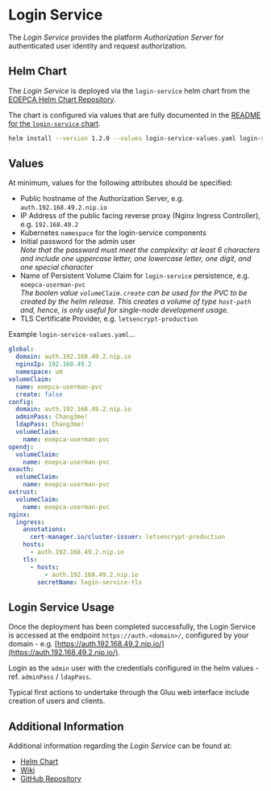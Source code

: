 # Login Service

The _Login Service_ provides the platform _Authorization Server_ for authenticated user identity and request authorization.

## Helm Chart

The _Login Service_ is deployed via the `login-service` helm chart from the [EOEPCA Helm Chart Repository](https://eoepca.github.io/helm-charts).

The chart is configured via values that are fully documented in the [README for the `login-service` chart](https://github.com/EOEPCA/helm-charts/tree/main/charts/login-service#readme).

```bash
helm install --version 1.2.0 --values login-service-values.yaml login-service eoepca/login-service
```

## Values

At minimum, values for the following attributes should be specified:

* Public hostname of the Authorization Server, e.g. `auth.192.168.49.2.nip.io`
* IP Address of the public facing reverse proxy (Nginx Ingress Controller), e.g. `192.168.49.2`
* Kubernetes `namespace` for the login-service components
* Initial password for the admin user<br>
  _Note that the password must meet the complexity: at least 6 characters and include one uppercase letter, one lowercase letter, one digit, and one special character_
* Name of Persistent Volume Claim for `login-service` persistence, e.g. `eoepca-userman-pvc`<br>
  _The boolen value `volumeClaim.create` can be used for the PVC to be created by the helm release. This creates a volume of type `host-path` and, hence, is only useful for single-node development usage._
* TLS Certificate Provider, e.g. `letsencrypt-production`

Example `login-service-values.yaml`...
```yaml
global:
  domain: auth.192.168.49.2.nip.io
  nginxIp: 192.168.49.2
  namespace: um
volumeClaim:
  name: eoepca-userman-pvc
  create: false
config:
  domain: auth.192.168.49.2.nip.io
  adminPass: Chang3me!
  ldapPass: Chang3me!
  volumeClaim:
    name: eoepca-userman-pvc
opendj:
  volumeClaim:
    name: eoepca-userman-pvc
oxauth:
  volumeClaim:
    name: eoepca-userman-pvc
oxtrust:
  volumeClaim:
    name: eoepca-userman-pvc
nginx:
  ingress:
    annotations:
      cert-manager.io/cluster-issuer: letsencrypt-production
    hosts:
      - auth.192.168.49.2.nip.io
    tls:
      - hosts:
          - auth.192.168.49.2.nip.io
        secretName: login-service-tls
```

## Login Service Usage

Once the deployment has been completed successfully, the Login Service is accessed at the endpoint `https://auth.<domain>/`, configured by your domain - e.g. [https://auth.192.168.49.2.nip.io/](https://auth.192.168.49.2.nip.io/).

Login as the `admin` user with the credentials configured in the helm values - ref. `adminPass` / `ldapPass`.

Typical first actions to undertake through the Gluu web interface include creation of users and clients.

## Additional Information

Additional information regarding the _Login Service_ can be found at:

* [Helm Chart](https://github.com/EOEPCA/helm-charts/tree/main/charts/login-service)
* [Wiki](https://github.com/EOEPCA/um-login-service/wiki)
* [GitHub Repository](https://github.com/EOEPCA/um-login-service)
